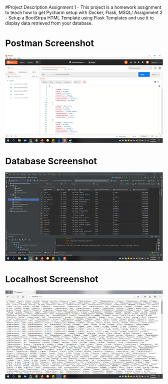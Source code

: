 #Project Description
Assignment 1 - This project is a homework assignment to teach how to get Pycharm setup with Docker, Flask, MSQL/
Assignment 2 - Setup a BootStrpa HTML Template using Flask Templates and use it to display data retrieved from your database.

# Postman Screenshot
![postman request output](screenshots/StefanDeRosaPostman.png)
# Database Screenshot
![postman request output](screenshots/StefanDeRosaDatabase.png)
# Localhost Screenshot
![postman request output](screenshots/StefanDeRosaLocalHost.png)
